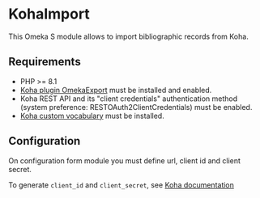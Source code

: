 # KohaImport

This Omeka S module allows to import bibliographic records from Koha.

## Requirements

* PHP >= 8.1
* [Koha plugin OmekaExport](https://git.biblibre.com/biblibre/koha-plugin-OmekaExport)
  must be installed and enabled.
* Koha REST API and its "client credentials" authentication method (system
  preference: RESTOAuth2ClientCredentials) must be enabled.
* [Koha custom vocabulary](https://git.biblibre.com/omeka-s/custom-vocabularies/src/branch/master/vocabularies/koha.ttl)
  must be installed.

## Configuration

On configuration form module you must define url, client id and client secret.

To generate `client_id` and `client_secret`, see
[Koha documentation](https://koha-community.org/manual/latest/en/html/webservices.html#api-key-management-interface-for-patrons)
